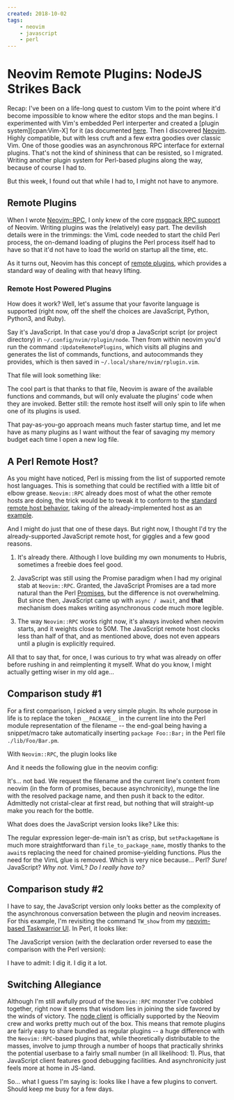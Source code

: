 ```yaml
---
created: 2018-10-02
tags:
    - neovim 
    - javascript 
    - perl 
---
```


# Neovim Remote Plugins: NodeJS Strikes Back 

Recap: I've been on a life-long quest to custom Vim to the point where
it'd become impossible to know where the editor stops and the man begins.
I experimented with Vim's embedded Perl interperter and created 
a [plugin system][cpan:Vim-X] for it (as documented [here][VimX-blog]. 
Then I discovered [Neovim](https://neovim.io). Highly
compatible, but with less cruft and a few extra goodies over classic Vim. 
One of those goodies was an asynchronous RPC interface for external plugins.
That's not the kind of shininess that can be resisted, so I migrated. Writing
another plugin system for Perl-based plugins along the way, because of 
course I had to.

But this week, I found out that while I had to, I might not have to anymore.

## Remote Plugins

When I wrote [Neovim::RPC][], I only knew of the core [msgpack RPC support][msgpack rpc]
of Neovim. Writing plugins was the (relatively) easy part. The devilish 
details were in the trimmings: 
the VimL code needed to start the child Perl process, the on-demand loading
of plugins the Perl 
process itself had to have so that 
it'd not have to load the world on startup all the time,
etc.

As it turns out, Neovim has this concept of [remote plugins][], 
which provides a standard way of dealing with that heavy lifting.

### Remote Host Powered Plugins 

How does it work? Well, let's assume that your favorite language is 
supported (right now, off the shelf the choices are JavaScript, Python, Python3,
and Ruby). 

Say it's JavaScript.  In that case 
you'd drop a JavaScript script (or project directory) 
in `~/.config/nvim/rplugin/node`.
Then from within neovim you'd run the command `:UpdateRemotePlugins`,
which visits all plugins and generates the list of commands, functions,
and autocommands they provides, which is then saved in
`~/.local/share/nvim/rplugin.vim`. 


That file will look something like:

<SnippetFile src="file-4.vim" />

The cool part is that thanks to that file, Neovim is aware of the available functions and commands, 
but will only evaluate the plugins' code when they are invoked. 
Better still: the remote host itself will only spin to life when one of its plugins is
used.

That pay-as-you-go approach means much faster startup time, and let me
have as many plugins as I want without the fear of savaging my memory budget
each time I open a new log file.

## A Perl Remote Host?

As you might have noticed, Perl is missing from the list of supported remote
host languages. This is something that could be rectified with a little bit of
elbow grease. `Neovim::RPC` already does most of what the 
other remote hosts are doing, the trick would be to tweak it to conform to the 
[standard remote host behavior][remote host], taking of the 
already-implemented host as an [example][remote host node]. 

And I might do just that one of these days. But right now, I thought I'd try 
the already-supported JavaScript remote host, for giggles and a few good
reasons.

1.  It's already there. Although I love building my own monuments to
Hubris, sometimes a freebie does feel good.

2. JavaScript was still using the Promise paradigm when I had my original
stab at `Neovim::RPC`. Granted, the JavaScript Promises are a tad more 
natural than the Perl [Promises](cpan:Promises), but the difference
is not overwhelming. But since then, JavaScript came up with `async / await`, 
and **that** mechanism does makes writing asynchronous code much more legible.

3. The way `Neovim::RPC` works right now, it's always invoked when neovim
starts, and it weights close to 50M. The JavaScript remote host clocks less
than half of that, and as mentioned above, does not even appears until
a plugin is explicitly required.  


All that to say that, for once, I was curious to try what was already on offer
before rushing in and reimplenting it myself. What do you know, I might
actually getting wiser in my old age...

## Comparison study #1

For a first comparison, I picked a very simple plugin. Its whole purpose
in life is to replace the token `__PACKAGE__` in the current
line into the Perl module representation of the filename -- the end-goal
being having a snippet/macro take automatically inserting `package Foo::Bar;`
in the Perl file `./lib/Foo/Bar.pm`.

With `Neovim::RPC`, the plugin looks like 

<SnippetFile src="file-3.perl" />

And it needs the following glue in the neovim config:

<SnippetFile src="file-2.vim" />

It's... not bad. We request the filename and the current line's content
from neovim (in the form of promises, because asynchronicity), munge the line 
with the resolved package name, and then push it back to the editor.
Admittedly not cristal-clear at first read, but nothing that
will straight-up make you reach for the bottle.

What does does the JavaScript version looks like? Like this:

<SnippetFile src="file-1.javascript" />

The regular expression leger-de-main isn't as crisp, but `setPackageName` is much more straightforward than 
`file_to_package_name`, mostly thanks to the `await`s replacing the 
need for chained promise-yielding functions. Plus the need for the VimL glue
is removed. Which is very nice because... Perl? *Sure!* JavaScript?
*Why not.* VimL? *Do I really have to?*


## Comparison study #2

I have to say, the JavaScript version only looks better as the complexity
of the asynchronous conversation between the plugin and neovim 
increases. For this example, I'm revisiting the command `TW_show` from
my [neovim-based Taskwarrior UI](http://techblog.babyl.ca/entry/tasknvimrrior). In Perl, it looks like:

<SnippetFile src="v2.perl" />

The JavaScript version (with the declaration order reversed to ease the comparison with 
the Perl version):

<SnippetFile src="v2.javascript" />

I have to admit: I dig it. I dig it a lot.

## Switching Allegiance

Although I'm still awfully proud of the `Neovim::RPC` monster I've cobbled together,
right now it seems that wisdom lies in joining the side favored by the winds of victory.
The [node client](https://github.com/neovim/node-client) is officially supported 
by the Neovim crew and works pretty much out of the box. This means that remote 
plugins are fairly easy to share bundled as regular plugins -- a huge difference 
with the `Neovim::RPC`-based plugins that, while theoretically distributable to the masses,
involve to jump through a number of hoops that practically shrinks the potential userbase 
to a fairly small number (in all likelihood: 1). Plus, that JavaScript client 
features good debugging facilities. And asynchronicity just feels more at home in JS-land.

So... what I guess I'm saying is: looks like I have a few plugins to convert. Should keep me 
busy for a few days.




[msgpack rpc]: https://github.com/neovim/neovim/blob/master/runtime/doc/msgpack_rpc.txt
[remote plugins]: https://neovim.io/doc/user/remote_plugin.html 
[remote host]: https://github.com/neovim/neovim/blob/master/runtime/autoload/remote/host.vim
[remote host node]: https://github.com/neovim/neovim/blob/master/runtime/autoload/provider/node.vim
[Vim::X]: https://metacpan.org/pod/Vim::X
[VimX-blog]: http://techblog.babyl.ca/entry/vim-x
[Neovim::RPC]: https://metacpan.org/release/Neovim-RPC
[neovim-blog]: http://techblog.babyl.ca/entry/neovim-plugins-part-2
